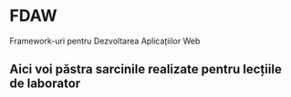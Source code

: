 # FDAW
Framework-uri pentru Dezvoltarea Aplicațiilor Web

## Aici voi păstra sarcinile realizate pentru lecțiile de laborator
